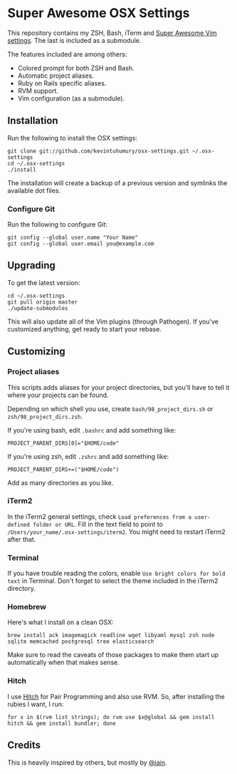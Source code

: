 # Super Awesome OSX Settings

This repository contains my ZSH, Bash, iTerm and [Super Awesome Vim settings](https://github.com/kevintuhumury/vim-settings). The last is included as a submodule.

The features included are among others:

* Colored prompt for both ZSH and Bash.
* Automatic project aliases.
* Ruby on Rails specific aliases.
* RVM support.
* Vim configuration (as a submodule).

## Installation

Run the following to install the OSX settings:

    git clone git://github.com/kevintuhumury/osx-settings.git ~/.osx-settings
    cd ~/.osx-settings
    ./install

The installation will create a backup of a previous version and symlinks the available dot files.

### Configure Git

Run the following to configure Git:

    git config --global user.name "Your Name"
    git config --global user.email you@example.com

## Upgrading

To get the latest version:

    cd ~/.osx-settings
    git pull origin master
    ./update-submodules

This will also update all of the Vim plugins (through Pathogen). If you've customized anything, get ready to start your rebase.

## Customizing

### Project aliases

This scripts adds aliases for your project directories, but you'll have to tell it where your projects can be found.

Depending on which shell you use, create `bash/98_project_dirs.sh` or `zsh/98_project_dirs.zsh`.

If you're using bash, edit `.bashrc` and add something like:

    PROJECT_PARENT_DIRS[0]="$HOME/code"

If you're using zsh, edit `.zshrc` and add something like:

    PROJECT_PARENT_DIRS+=("$HOME/code")

Add as many directories as you like.

### iTerm2

In the iTerm2 general settings, check `Load preferences from a user-defined folder or URL`. Fill in the text field to point to `/Users/your_name/.osx-settings/iterm2`. You might need to restart iTerm2 after that.

### Terminal

If you have trouble reading the colors, enable `Use bright colors for bold text` in Terminal. Don't forget to select the theme included in the iTerm2 directory.

### Homebrew

Here's what I install on a clean OSX:

```
brew install ack imagemagick readline wget libyaml mysql zsh node sqlite memcached postgresql tree elasticsearch
```

Make sure to read the caveats of those packages to make them start up automatically when that makes sense.

### Hitch

I use [Hitch](https://github.com/therubymug/hitch) for Pair Programming and also use RVM. So, after installing the rubies I want, I run:

    for x in $(rvm list strings); do rvm use $x@global && gem install hitch && gem install bundler; done

## Credits

This is heavily inspired by others, but mostly by [@iain](https://github.com/iain).
